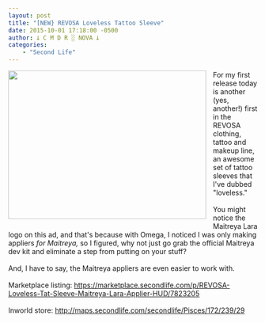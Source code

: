 ```yaml
---
layout: post
title: "[NEW} REVOSA Loveless Tattoo Sleeve"
date: 2015-10-01 17:18:00 -0500
author: 𐕣 C M D R ░ NOVA 𐕣
categories:
    - "Second Life"
---
```


<div style="clear: both; text-align: center;">
<a href="http://3.bp.blogspot.com/-a2rcCSCg6Rs/Vg1qXU_FQJI/AAAAAAAAARE/Dkq3likhotk/s1600/lovelesstatad.png" style="clear: left; float: left; margin-bottom: 1em; margin-right: 1em;"><img border="0" height="300" src="http://3.bp.blogspot.com/-a2rcCSCg6Rs/Vg1qXU_FQJI/AAAAAAAAARE/Dkq3likhotk/s400/lovelesstatad.png" width="400" /></a></div>
For my first release today is another (yes, another!) first in the REVOSA clothing, tattoo and makeup line, an awesome set of tattoo sleeves that I've dubbed "loveless."<br />
<br />
You might notice the Maitreya Lara logo on this ad, and that's because with Omega, I noticed I was only making appliers <i>for Maitreya, </i>so I figured, why not just go grab the official Maitreya dev kit and eliminate a step from putting on your stuff?<br />
<br />
And, I have to say, the Maitreya appliers are even easier to work with.<br />
<br />
Marketplace listing: <a href="https://marketplace.secondlife.com/p/REVOSA-Loveless-Tat-Sleeve-Maitreya-Lara-Applier-HUD/7823205" target="_blank" rel="noopener">https://marketplace.secondlife.com/p/REVOSA-Loveless-Tat-Sleeve-Maitreya-Lara-Applier-HUD/7823205</a><br />
<br />
Inworld store: <a href="http://maps.secondlife.com/secondlife/Pisces/172/239/29" target="_blank" rel="noopener">http://maps.secondlife.com/secondlife/Pisces/172/239/29</a>